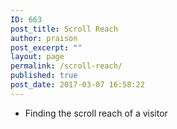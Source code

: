 ```yaml
---
ID: 663
post_title: Scroll Reach
author: praison
post_excerpt: ""
layout: page
permalink: /scroll-reach/
published: true
post_date: 2017-03-07 16:58:22
---
```

<ul>
 	<li>Finding the scroll reach of a visitor</li>
</ul>